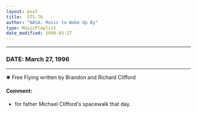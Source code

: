 ```yaml
---
layout: post
title:  STS-76
author: "NASA: Music to Wake Up By"
type: MusicPlaylist
date_modified: 1996-03-27
---
```


----
### DATE: March 27, 1996
----
✺ Free Flying written by Brandon and Richard Clifford

#### Comment:
* for father Michael Clifford's spacewalk that day.
